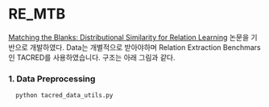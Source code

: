 # RE_MTB
[Matching the Blanks: Distributional Similarity for Relation Learning](https://www.aclweb.org/anthology/P19-1279/, "mtblink") 논문을 기반으로 개발하였다.
Data는 개별적으로 받아야하며 Relation Extraction Benchmars인 TACRED를 사용하였습니다.
구조는 아래 그림과 같다. 



### 1. Data Preprocessing
      python tacred_data_utils.py
